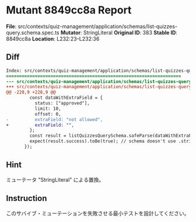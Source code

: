 # Mutant 8849cc8a Report

**File**: src/contexts/quiz-management/application/schemas/list-quizzes-query.schema.spec.ts
**Mutator**: StringLiteral
**Original ID**: 383
**Stable ID**: 8849cc8a
**Location**: L232:23–L232:36

## Diff

```diff
Index: src/contexts/quiz-management/application/schemas/list-quizzes-query.schema.spec.ts
===================================================================
--- src/contexts/quiz-management/application/schemas/list-quizzes-query.schema.spec.ts	original
+++ src/contexts/quiz-management/application/schemas/list-quizzes-query.schema.spec.ts	mutated #383
@@ -228,9 +228,9 @@
         const dataWithExtraField = {
           status: ["approved"],
           limit: 10,
           offset: 0,
-          extraField: "not allowed",
+          extraField: "",
         };
         const result = listQuizzesQuerySchema.safeParse(dataWithExtraField);
         expect(result.success).toBe(true); // schema doesn't use .strict()
       });
```

## Hint

ミューテータ "StringLiteral" による置換。

## Instruction

このサバイブ・ミューテーションを失敗させる最小テストを設計してください。
